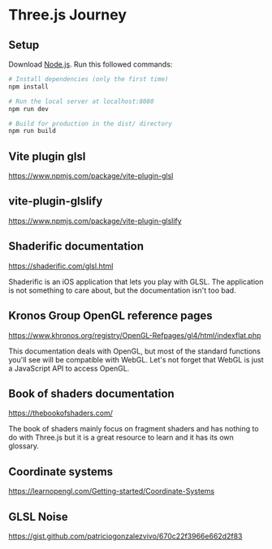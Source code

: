 # Three.js Journey

## Setup

Download [Node.js](https://nodejs.org/en/download/).
Run this followed commands:

```bash
# Install dependencies (only the first time)
npm install

# Run the local server at localhost:8080
npm run dev

# Build for production in the dist/ directory
npm run build
```

## Vite plugin glsl

https://www.npmjs.com/package/vite-plugin-glsl

## vite-plugin-glslify

https://www.npmjs.com/package/vite-plugin-glslify

## Shaderific documentation

https://shaderific.com/glsl.html

Shaderific is an iOS application that lets you play with GLSL. The application is not something to care about, but the documentation isn't too bad.

## Kronos Group OpenGL reference pages

https://www.khronos.org/registry/OpenGL-Refpages/gl4/html/indexflat.php

This documentation deals with OpenGL, but most of the standard functions you'll see will be compatible with WebGL. Let's not forget that WebGL is just a JavaScript API to access OpenGL.

## Book of shaders documentation

https://thebookofshaders.com/

The book of shaders mainly focus on fragment shaders and has nothing to do with Three.js but it is a great resource to learn and it has its own glossary.

## Coordinate systems

https://learnopengl.com/Getting-started/Coordinate-Systems

## GLSL Noise

https://gist.github.com/patriciogonzalezvivo/670c22f3966e662d2f83
